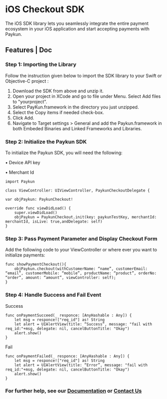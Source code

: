 # iOS Checkout SDK

The iOS SDK library lets you seamlessly integrate the entire payment ecosystem in your iOS application and start accepting payments with Paykun.

## Features | Doc

### Step 1: Importing the Library

Follow the instruction given below to import the SDK library to your Swift or Objective-C project :

1.    Download the SDK from above and unzip it.
2.    Open your project in XCode and go to file under Menu. Select Add files to "yourproject".
3.    Select PayKun.framework in the directory you just unzipped.
4.    Select the Copy items if needed check-box.
5.    Click Add.
6.    Navigate to Target settings > General and add the Paykun.framework in both Embeded Binaries and Linked Frameworks and Libraries.


### Step 2: Initialize the Paykun SDK

To initialize the Paykun SDK, you will need the following:

•    Device API key 

•    Merchant Id

```
import Paykun

class ViewController: UIViewController, PaykunCheckoutDelegate {

var objPaykun: PaykunCheckout!

override func viewDidLoad() {
    super.viewDidLoad()
    objPaykun = PaykunCheckout.init(key: paykunTestKey, merchantId: merchantId, isLive: true,andDelegate: self)
}
```

### Step 3: Pass Payment Parameter and Display Checkout Form

Add the following code to your ViewController or where ever you want to initialize payments:

```
func showPaymentCheckout(){
    objPaykun.checkout(withCustomerName: “name”, customerEmail: “email”, customerMobile: “mobile”, productName: “product”, orderNo: “order”, amount: “amount”, viewController: self);
}
```

### Step 4: Handle Success and Fail Event

Success
```
func onPaymentSucceed(_ responce: [AnyHashable : Any]) {
    let msg = responce!["req_id"] as! String
    let alert = UIAlertView(title: “Success”, message: "fail with req_id:"+msg, delegate: nil, cancelButtonTitle: "Okay")
    alert.show()
}
```

Fail
```
func onPaymentFailed(_ responce: [AnyHashable : Any]) {
    let msg = responce!["req_id"] as! String
    let alert = UIAlertView(title: “Error”, message: "fail with req_id:"+msg, delegate: nil, cancelButtonTitle: "Okay")
    alert.show()
}
```


### For further help, see our [Documentation](https://paykun.com/docs) or [Contact Us](https://paykun.com/contact)




